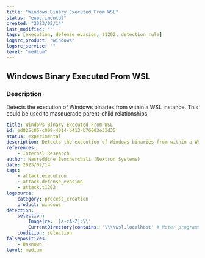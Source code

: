 ```yaml
---
title: "Windows Binary Executed From WSL"
status: "experimental"
created: "2023/02/14"
last_modified: ""
tags: [execution, defense_evasion, t1202, detection_rule]
logsrc_product: "windows"
logsrc_service: ""
level: "medium"
---
```


## Windows Binary Executed From WSL

### Description

Detects the execution of Windows binaries from within a WSL instance. This could be used to masquerade parent-child relationships

```yml
title: Windows Binary Executed From WSL
id: ed825c86-c009-4014-b413-b76003e33d35
status: experimental
description: Detects the execution of Windows binaries from within a WSL instance. This could be used to masquerade parent-child relationships
references:
    - Internal Research
author: Nasreddine Bencherchali (Nextron Systems)
date: 2023/02/14
tags:
    - attack.execution
    - attack.defense_evasion
    - attack.t1202
logsource:
    category: process_creation
    product: windows
detection:
    selection:
        Image|re: '[a-zA-Z]:\\'
        CurrentDirectory|contains: '\\\\wsl.localhost' # Note: programs not supporting UNC paths (example: cmd.exe). Will default to another location
    condition: selection
falsepositives:
    - Unknown
level: medium

```
